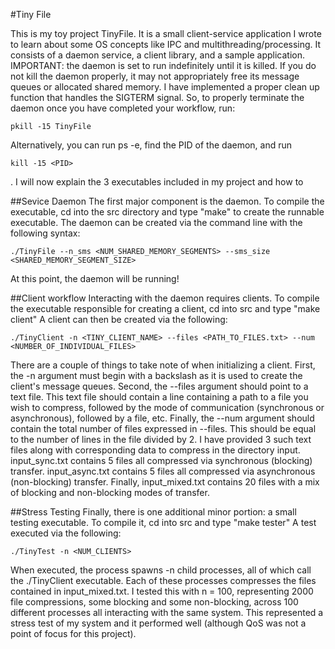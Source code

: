 #Tiny File

This is my toy project TinyFile. It is a small client-service application I wrote to learn about some OS concepts like IPC and multithreading/processing. It consists of a daemon service, a client library, and a sample application. IMPORTANT: the daemon is set to run indefinitely until it is killed. If you do not kill the daemon properly, it may not appropriately free its message queues or allocated shared memory. I have implemented a proper clean up function that handles the SIGTERM signal. So, to properly terminate the daemon once you have completed your workflow, run: 
```shell
pkill -15 TinyFile
```
 Alternatively, you can run ps -e, find the PID of the daemon, and run 
 ```shell
kill -15 <PID>
```
. I will now explain the 3 executables included in my project and how to 

##Sevice Daemon
The first major component is the daemon. To compile the executable, cd into the src directory and type "make" to create the runnable executable. The daemon can be created via the command line with the following syntax: 
```shell
./TinyFile --n_sms <NUM_SHARED_MEMORY_SEGMENTS> --sms_size <SHARED_MEMORY_SEGMENT_SIZE>
```

At this point, the daemon will be running!

##Client workflow
Interacting with the daemon requires clients. To compile the executable responsible for creating a client, cd into src and type "make client" A client can then be created via the following:
```shell
./TinyClient -n <TINY_CLIENT_NAME> --files <PATH_TO_FILES.txt> --num <NUMBER_OF_INDIVIDUAL_FILES>
```

There are a couple of things to take note of when initializing a client. First, the -n argument must begin with a backslash as it is used to create the client's message queues. Second, the --files argument should point to a text file. This text file should contain a line containing a path to a file you wish to compress, followed by the mode of communication (synchronous or asynchronous), followed by a file, etc. Finally, the --num argument should contain the total number of files expressed in --files. This should be equal to the number of lines in the file divided by 2. I have provided 3 such text files along with corresponding data to compress in the directory input. input_sync.txt contains 5 files all compressed via synchronous (blocking) transfer. input_async.txt contains 5 files all compressed via asynchronous (non-blocking) transfer. Finally, input_mixed.txt contains 20 files with a mix of blocking and non-blocking modes of transfer.

##Stress Testing
Finally, there is one additional minor portion: a small testing executable. To compile it, cd into src and type "make tester" A test executed via the following: 
```shell
./TinyTest -n <NUM_CLIENTS>
```
When executed, the process spawns -n child processes, all of which call the ./TinyClient executable. Each of these processes compresses the files contained in input_mixed.txt. I tested this with n = 100, representing 2000 file compressions, some blocking and some non-blocking, across 100 different processes all interacting with the same system. This represented a stress test of my system and it performed well (although QoS was not a point of focus for this project).
